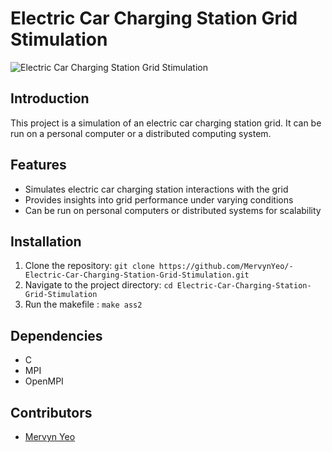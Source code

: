 # Electric Car Charging Station Grid Stimulation

![Electric Car Charging Station Grid Stimulation](https://github.com/MervynYeo/-Electric-Car-Charging-Station-Grid-Stimulation/assets/90825040/6aa704a0-eb19-4dda-ac5f-d7ee7232202b)

## Introduction
This project is a simulation of an electric car charging station grid. It can be run on a personal computer or a distributed computing system.

## Features
- Simulates electric car charging station interactions with the grid
- Provides insights into grid performance under varying conditions
- Can be run on personal computers or distributed systems for scalability

## Installation
1. Clone the repository: `git clone https://github.com/MervynYeo/-Electric-Car-Charging-Station-Grid-Stimulation.git`
2. Navigate to the project directory: `cd Electric-Car-Charging-Station-Grid-Stimulation`
3. Run the makefile : `make ass2`



## Dependencies
- C
- MPI
- OpenMPI

## Contributors
- [Mervyn Yeo](https://github.com/MervynYeo)



